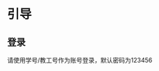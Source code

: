 <!--
 * @abstract: 
 * @version: 请写项目版本
 * @author: @Haxif
 * @Date: 2021-07-03 16:31:59
 * @LastEditors: @Haxif
 * @LastEditTime: 2021-07-03 16:33:35
-->
# 引导
## 登录
请使用学号/教工号作为账号登录，默认密码为123456